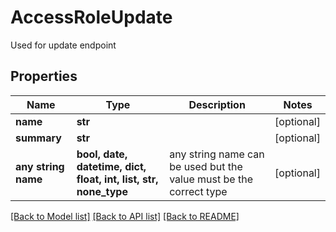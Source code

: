 # AccessRoleUpdate

Used for update endpoint

## Properties
Name | Type | Description | Notes
------------ | ------------- | ------------- | -------------
**name** | **str** |  | [optional] 
**summary** | **str** |  | [optional] 
**any string name** | **bool, date, datetime, dict, float, int, list, str, none_type** | any string name can be used but the value must be the correct type | [optional]

[[Back to Model list]](../README.md#documentation-for-models) [[Back to API list]](../README.md#documentation-for-api-endpoints) [[Back to README]](../README.md)


